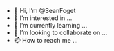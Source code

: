 - 👋 Hi, I’m @SeanFoget
- 👀 I’m interested in ...
- 🌱 I’m currently learning ...
- 💞️ I’m looking to collaborate on ...
- 📫 How to reach me ...

<!---
SeanFoget/SeanFoget is a ✨ special ✨ repository because its `README.md` (this file) appears on your GitHub profile.
You can click the Preview link to take a look at your changes.
--->
